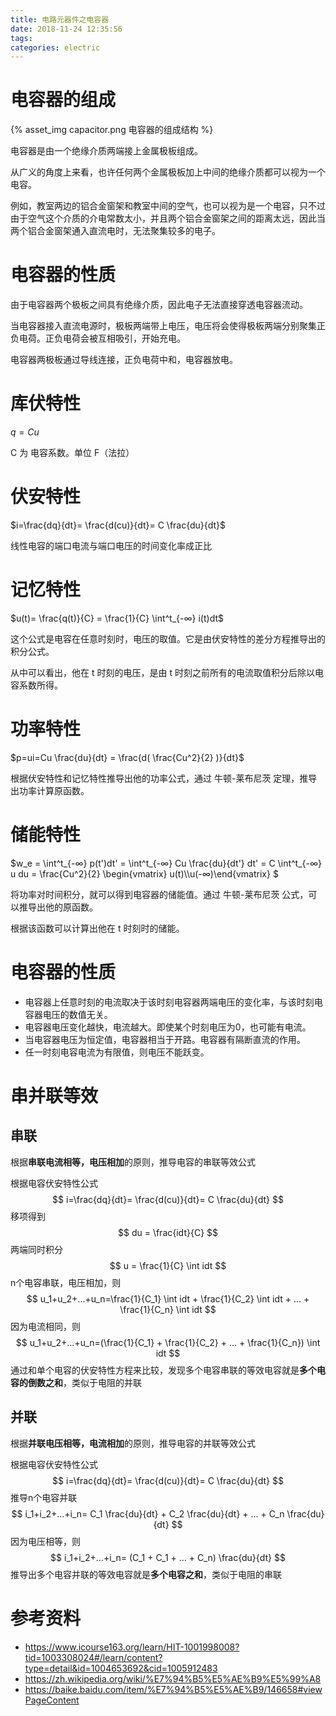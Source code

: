 ```yaml
---
title: 电路元器件之电容器
date: 2018-11-24 12:35:56
tags:
categories: electric
---
```


# 电容器的组成

{% asset_img capacitor.png 电容器的组成结构 %}

电容器是由一个绝缘介质两端接上金属极板组成。

从广义的角度上来看，也许任何两个金属极板加上中间的绝缘介质都可以视为一个电容。

例如，教室两边的铝合金窗架和教室中间的空气，也可以视为是一个电容，只不过由于空气这个介质的介电常数太小，并且两个铝合金窗架之间的距离太远，因此当两个铝合金窗架通入直流电时，无法聚集较多的电子。

# 电容器的性质

由于电容器两个极板之间具有绝缘介质，因此电子无法直接穿透电容器流动。

当电容器接入直流电源时，极板两端带上电压，电压将会使得极板两端分别聚集正负电荷。正负电荷会被互相吸引，开始充电。

电容器两极板通过导线连接，正负电荷中和，电容器放电。

# 库伏特性

$q=Cu$

C 为 电容系数。单位 F（法拉）

# 伏安特性

$i=\frac{dq}{dt}= \frac{d(cu)}{dt}= C \frac{du}{dt}$

线性电容的端口电流与端口电压的时间变化率成正比

# 记忆特性

$u(t)= \frac{q(t)}{C} = \frac{1}{C} \int^t_{-∞} i(t)dt$

这个公式是电容在任意时刻时，电压的取值。它是由伏安特性的差分方程推导出的积分公式。

从中可以看出，他在 t 时刻的电压，是由 t 时刻之前所有的电流取值积分后除以电容系数所得。

# 功率特性

$p=ui=Cu \frac{du}{dt} = \frac{d( \frac{Cu^2}{2} )}{dt}$

根据伏安特性和记忆特性推导出他的功率公式，通过 牛顿-莱布尼茨 定理，推导出功率计算原函数。 

# 储能特性

$w_e = \int^t_{-∞} p(t')dt' = \int^t_{-∞} Cu \frac{du}{dt'} dt' = C \int^t_{-∞} u du = \frac{Cu^2}{2} \begin{vmatrix} u(t)\\\\u(-∞)\end{vmatrix} $ 

将功率对时间积分，就可以得到电容器的储能值。通过 牛顿-莱布尼茨 公式，可以推导出他的原函数。

根据该函数可以计算出他在 t 时刻时的储能。

# 电容器的性质

- 电容器上任意时刻的电流取决于该时刻电容器两端电压的变化率，与该时刻电容器电压的数值无关。
- 电容器电压变化越快，电流越大。即使某个时刻电压为0，也可能有电流。
- 当电容器电压为恒定值，电容器相当于开路。电容器有隔断直流的作用。
- 任一时刻电容电流为有限值，则电压不能跃变。

# 串并联等效

## 串联

根据**串联电流相等，电压相加**的原则，推导电容的串联等效公式

根据电容伏安特性公式
$$
i=\frac{dq}{dt}= \frac{d(cu)}{dt}= C \frac{du}{dt}
$$
移项得到
$$
du = \frac{idt}{C}
$$
两端同时积分
$$
u = \frac{1}{C} \int idt
$$
n个电容串联，电压相加，则
$$
u_1+u_2+...+u_n=\frac{1}{C_1} \int idt + \frac{1}{C_2} \int idt + ... + \frac{1}{C_n} \int idt
$$
因为电流相同，则
$$
u_1+u_2+...+u_n=(\frac{1}{C_1} + \frac{1}{C_2} + ... + \frac{1}{C_n}) \int idt
$$
通过和单个电容的伏安特性方程来比较，发现多个电容串联的等效电容就是**多个电容的倒数之和**，类似于电阻的并联

## 并联

根据**并联电压相等，电流相加**的原则，推导电容的并联等效公式

根据电容伏安特性公式
$$
i=\frac{dq}{dt}= \frac{d(cu)}{dt}= C \frac{du}{dt}
$$
推导n个电容并联
$$
i_1+i_2+...+i_n= C_1 \frac{du}{dt} + C_2 \frac{du}{dt} + ... + C_n \frac{du}{dt}
$$
因为电压相等，则
$$
i_1+i_2+...+i_n= (C_1 + C_1 + ... + C_n) \frac{du}{dt}
$$
推导出多个电容并联的等效电容就是**多个电容之和**，类似于电阻的串联



# 参考资料

- https://www.icourse163.org/learn/HIT-1001998008?tid=1003308024#/learn/content?type=detail&id=1004653692&cid=1005912483
- https://zh.wikipedia.org/wiki/%E7%94%B5%E5%AE%B9%E5%99%A8
- https://baike.baidu.com/item/%E7%94%B5%E5%AE%B9/146658#viewPageContent